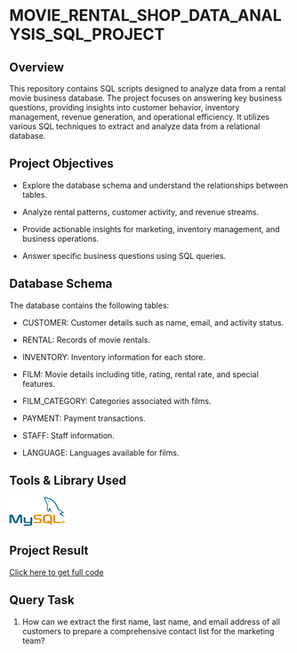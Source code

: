 # MOVIE_RENTAL_SHOP_DATA_ANALYSIS_SQL_PROJECT

## Overview

This repository contains SQL scripts designed to analyze data from a rental movie business database. The project focuses on answering key business questions, providing insights into customer behavior, inventory management, revenue generation, and operational efficiency. It utilizes various SQL techniques to extract and analyze data from a relational database.

## Project Objectives

* Explore the database schema and understand the relationships between tables.

* Analyze rental patterns, customer activity, and revenue streams.

* Provide actionable insights for marketing, inventory management, and business operations.

* Answer specific business questions using SQL queries.

## Database Schema

The database contains the following tables:

* CUSTOMER: Customer details such as name, email, and activity status.

* RENTAL: Records of movie rentals.

* INVENTORY: Inventory information for each store.

* FILM: Movie details including title, rating, rental rate, and special features.

* FILM_CATEGORY: Categories associated with films.

* PAYMENT: Payment transactions.

* STAFF: Staff information.

* LANGUAGE: Languages available for films.

 ## Tools & Library Used

  [<img src="Code_Output/Mysql_logo.png" width="100"/>](https://www.mysql.com/) &nbsp;
  
## Project Result

[Click here to get full code](https://github.com/F7-bit/MOVIE_RENTAL_SHOP_DATA_ANALYSIS_SQL_PROJECT/blob/main/CODE_MOVIE_RENTAL.sql)

## Query Task

1. How can we extract the first name, last name, and email address of all customers to prepare a comprehensive contact list for the marketing team?

   




  


